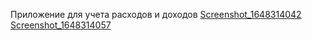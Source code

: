 Приложение для учета расходов и доходов
[Screenshot_1648314042](https://user-images.githubusercontent.com/41783314/160249837-b73f5574-fd38-4603-a94e-c63ae75b9cff.png)
[Screenshot_1648314057](https://user-images.githubusercontent.com/41783314/160249842-239aa85e-72f3-4b7a-b5e9-24116e95e4de.png)
